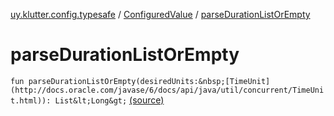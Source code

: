 [uy.klutter.config.typesafe](../index.md) / [ConfiguredValue](index.md) / [parseDurationListOrEmpty](.)


# parseDurationListOrEmpty

`fun parseDurationListOrEmpty(desiredUnits:&nbsp;[TimeUnit](http://docs.oracle.com/javase/6/docs/api/java/util/concurrent/TimeUnit.html)): List&lt;Long&gt;` [(source)](https://github.com/kohesive/klutter/blob/master/config-typesafe-jdk6/src/main/kotlin/uy/klutter/config/typesafe/TypesafeConfig_Ext.kt#L110)


